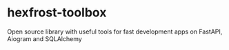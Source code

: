 # hexfrost-toolbox

Open source library with useful tools for fast development apps on FastAPI, Aiogram and SQLAlchemy